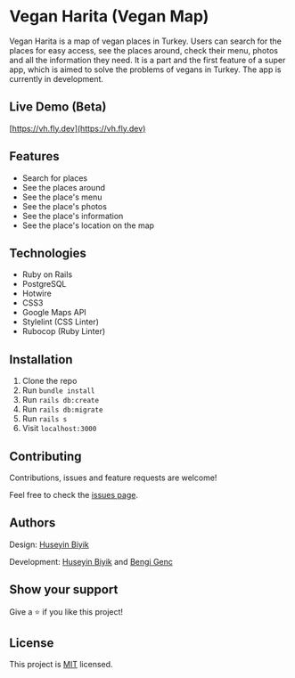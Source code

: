 # Vegan Harita (Vegan Map)

Vegan Harita is a map of vegan places in Turkey. Users can search for the places for easy access, see the places around, check their menu, photos and all the information they need. It is a part and the first feature of a super app, which is aimed to solve the problems of vegans in Turkey. The app is currently in development.


## Live Demo (Beta)

[https://vh.fly.dev](https://vh.fly.dev)

## Features

- Search for places
- See the places around
-  See the place's menu
-  See the place's photos
-  See the place's information
-  See the place's location on the map


## Technologies

- Ruby on Rails
- PostgreSQL
- Hotwire
- CSS3
- Google Maps API
- Stylelint (CSS Linter)
-  Rubocop (Ruby Linter)


## Installation

1. Clone the repo
2.  Run `bundle install`
3.  Run `rails db:create`
4.  Run `rails db:migrate`
5.  Run `rails s`
6.  Visit `localhost:3000`


## Contributing

Contributions, issues and feature requests are welcome!

Feel free to check the [issues page](../../issues/).


## Authors

Design: [Huseyin Biyik](https://github.com/huseyinbiyik)

Development: [Huseyin Biyik](https://github.com/huseyinbiyik) and [Bengi Genc](https://github.com/bengigo)


## Show your support

Give a ⭐️ if you like this project!

## License

This project is [MIT](./LICENSE) licensed.
